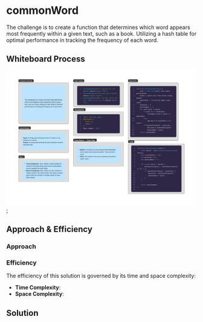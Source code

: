 # commonWord

The challenge is to create a function that determines which word appears most frequently within a given text, such as a book. Utilizing a hash table for optimal performance in tracking the frequency of each word.



## Whiteboard Process

![commonWord Whiteboard](../assets/commonWordWhiteboard.png);

## Approach & Efficiency

### Approach



### Efficiency 
The efficiency of this solution is governed by its time and space complexity:

- **Time Complexity**: 
- **Space Complexity**: 


## Solution

```js


```
